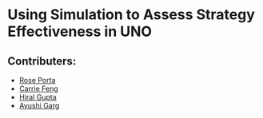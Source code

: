 # Using Simulation to Assess Strategy Effectiveness in UNO

## Contributers:
- [Rose Porta](https://www.linkedin.com/in/rose-porta-40ba7719a/)
- [Carrie Feng](https://www.linkedin.com/in/carrie-feng-420aa222b/)
- [Hiral Gupta](https://www.linkedin.com/in/hiral-gupta-794b98217/)
- [Ayushi Garg](https://www.linkedin.com/in/ayushi-garg-4a2b5325b/)
